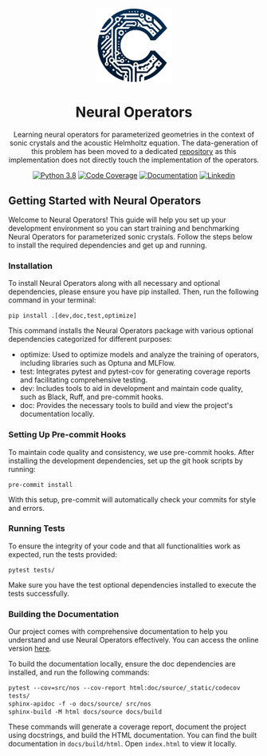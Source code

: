 <div align="center">
<img alt="Neural Operators" src="docs/logo.png" width=30%>
<h1>Neural Operators</h1>

Learning neural operators for parameterized geometries in the context of sonic crystals and the acoustic Helmholtz equation.
The data-generation of this problem has been moved to a dedicated
[repository](https://github.com/JakobEliasWagner/Helmholtz-Sonic-Crystals) as this implementation does not directly
touch the implementation of the operators.

[![Python 3.8](https://img.shields.io/badge/Python-3.11-blue)](https://www.python.org/downloads/release/python-3110/)
[![Code Coverage](https://img.shields.io/endpoint?url=https://gist.githubusercontent.com/JakobEliasWagner/715271f51dd7b16c37fcf84c79dcb31a/raw/covbadge.json)](https://jakobeliaswagner.github.io/NeuralOperators/_static/codecov/index.html)
[![Documentation](https://img.shields.io/badge/Documentation-FF7043)](https://jakobeliaswagner.github.io/NeuralOperators/)
[![Linkedin](https://img.shields.io/badge/-LinkedIn-blue?style=flat&logo=linkedin)](https://www.linkedin.com/in/jakob-wagner-65b9871a9/)
</div>

## Getting Started with Neural Operators

Welcome to Neural Operators! This guide will help you set up your development environment so you can start training and benchmarking Neural Operators for parameterized sonic crystals. Follow the steps below to install the required dependencies and get up and running.

### Installation

To install Neural Operators along with all necessary and optional dependencies, please ensure you have pip installed. Then, run the following command in your terminal:
```shell
pip install .[dev,doc,test,optimize]
```
This command installs the Neural Operators package with various optional dependencies categorized for different purposes:

- optimize: Used to optimize models and analyze the training of operators, including libraries such as Optuna and MLFlow.
- test: Integrates pytest and pytest-cov for generating coverage reports and facilitating comprehensive testing.
- dev: Includes tools to aid in development and maintain code quality, such as Black, Ruff, and pre-commit hooks.
- doc: Provides the necessary tools to build and view the project's documentation locally.

### Setting Up Pre-commit Hooks

To maintain code quality and consistency, we use pre-commit hooks. After installing the development dependencies, set up the git hook scripts by running:

```shell
pre-commit install
```

With this setup, pre-commit will automatically check your commits for style and errors.

### Running Tests

To ensure the integrity of your code and that all functionalities work as expected, run the tests provided:
```shell
pytest tests/
```
Make sure you have the test optional dependencies installed to execute the tests successfully.

### Building the Documentation

Our project comes with comprehensive documentation to help you understand and use Neural Operators effectively. You can access the online version [here](https://jakobeliaswagner.github.io/NeuralOperators/).

To build the documentation locally, ensure the doc dependencies are installed, and run the following commands:

```shell
pytest --cov=src/nos --cov-report html:doc/source/_static/codecov tests/
sphinx-apidoc -f -o docs/source/ src/nos
sphinx-build -M html docs/source docs/build
```
These commands will generate a coverage report, document the project using docstrings, and build the HTML documentation. You can find the built documentation in `docs/build/html`. Open `index.html` to view it locally.
